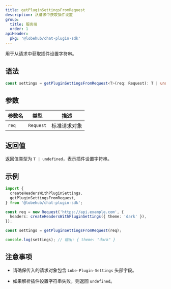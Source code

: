 ```yaml
---
title: getPluginSettingsFromRequest
description: 从请求中获取插件设置
group:
  title: 服务端
  order: 1
apiHeader:
  pkg: '@lobehub/chat-plugin-sdk'
---
```


用于从请求中获取插件设置字符串。

## 语法

```ts
const settings = getPluginSettingsFromRequest<T>(req: Request): T | undefined;
```

## 参数

| 参数名 | 类型      | 描述         |
| ------ | --------- | ------------ |
| `req`  | `Request` | 标准请求对象 |

## 返回值

返回值类型为 `T | undefined`，表示插件设置字符串。

## 示例

```ts
import {
  createHeadersWithPluginSettings,
  getPluginSettingsFromRequest,
} from '@lobehub/chat-plugin-sdk';

const req = new Request('https://api.example.com', {
  headers: createHeadersWithPluginSettings({ theme: 'dark' }),
});

const settings = getPluginSettingsFromRequest(req);

console.log(settings); // 输出: { theme: "dark" }
```

## 注意事项

- 请确保传入的请求对象包含 `Lobe-Plugin-Settings` 头部字段。

- 如果解析插件设置字符串失败，则返回 `undefined`。
